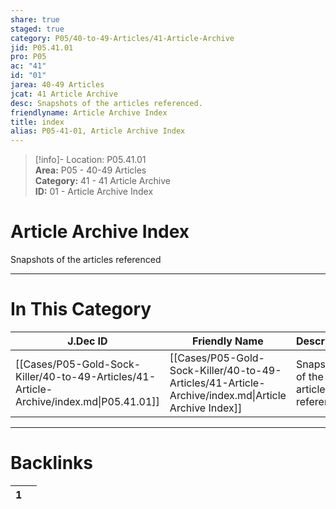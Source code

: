 ```yaml
---  
share: true  
staged: true  
category: P05/40-to-49-Articles/41-Article-Archive  
jid: P05.41.01  
pro: P05  
ac: "41"  
id: "01"  
jarea: 40-49 Articles  
jcat: 41 Article Archive  
desc: Snapshots of the articles referenced.  
friendlyname: Article Archive Index  
title: index  
alias: P05-41-01, Article Archive Index  
---  
```

  
>[!info]- Location: P05.41.01  
>**Area:** P05 - 40-49 Articles  
>**Category:** 41 - 41 Article Archive  
>**ID:** 01 - Article Archive Index  
  
# Article Archive Index  
  
Snapshots of the articles referenced  
   
  
  
---  
# In This Category  
  
| J.Dec ID                                                                                | Friendly Name                                                                                       | Description                           |  
| --------------------------------------------------------------------------------------- | --------------------------------------------------------------------------------------------------- | ------------------------------------- |  
| [[Cases/P05-Gold-Sock-Killer/40-to-49-Articles/41-Article-Archive/index.md\|P05.41.01]] | [[Cases/P05-Gold-Sock-Killer/40-to-49-Articles/41-Article-Archive/index.md\|Article Archive Index]] | Snapshots of the articles referenced. |  
  
  
---  
# Backlinks  
<div><table class="dataview table-view-table"><thead class="table-view-thead"><tr class="table-view-tr-header"><th class="table-view-th"><span></span><span class="dataview small-text">1</span></th><th class="table-view-th"><span></span></th></tr></thead><tbody class="table-view-tbody"></tbody></table></div>